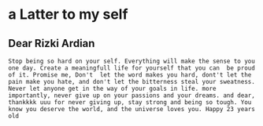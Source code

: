# a Latter to my self

## Dear Rizki Ardian
``Stop being so hard on your self. Everything will make the sense to you one day. Create a meaningfull life for yourself that you can  be proud of it.
Promise me,
Don't  let the word makes you hard, dont't let the pain make you hate, and don't let the bitterness steal your sweatness.
Never let anyone get in the way of your goals in life.
more importantly, never give up on your passions and your dreams.
and dear,
thankkkk uuu for never giving up, stay strong and being so tough. You know you deserve the world, and the universe loves you.
Happy 23 years old ``
